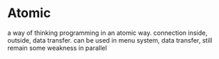 # Atomic
a way of thinking programming in an atomic way. connection inside, outside, data transfer. can be used in menu system, data transfer, still remain some weakness in parallel
